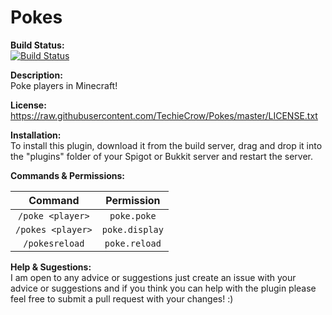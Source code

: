 # Pokes
**Build Status:**
<br>
[![Build Status](http://173.254.207.78:8080/buildStatus/icon?job=Pokes)](http://173.254.207.78:8080/job/Pokes/)

**Description:**
<br>
Poke players in Minecraft!

**License:**
<br>
https://raw.githubusercontent.com/TechieCrow/Pokes/master/LICENSE.txt

**Installation:**
<br>
To install this plugin, download it from the build server, drag and drop it into the "plugins" folder of your Spigot or Bukkit server and restart the server.

**Commands & Permissions:**

Command | Permission
:---: | :---:
`/poke <player>` | `poke.poke`
`/pokes <player>` | `poke.display`
`/pokesreload` | `poke.reload`

**Help & Sugestions:**
<br>
I am open to any advice or suggestions just create an issue with your advice or suggestions and if you think you can help with the plugin please feel free to submit a pull request with your changes! :)